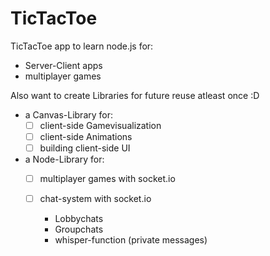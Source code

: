 # TicTacToe
TicTacToe app to learn node.js for:

- Server-Client apps
- multiplayer games

Also want to create Libraries for future reuse atleast once :D
- a Canvas-Library for:
  - [ ] client-side Gamevisualization
  - [ ] client-side Animations
  - [ ] building client-side UI
  
- a Node-Library for:
  - [ ] multiplayer games with socket.io
  - [ ] chat-system with socket.io
  
    - Lobbychats
    - Groupchats
    - whisper-function (private messages)
